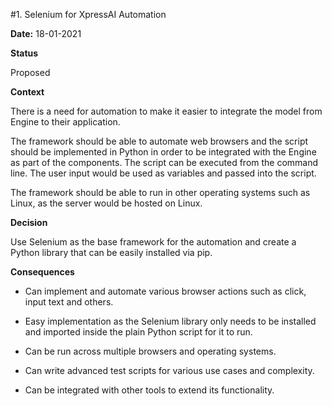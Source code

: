 #1. Selenium for XpressAI Automation

**Date:** 18-01-2021

**Status**

Proposed

**Context**

There is a need for automation to make it easier to integrate the model from Engine to their application. 

The framework should be able to automate web browsers and the script should be implemented in Python in order to be integrated with the Engine as part of the components. The script can be executed from the command line. The user input would be used as variables and passed into the script. 

The framework should be able to run in other operating systems such as Linux, as the server would be hosted on Linux. 
 
**Decision**

Use Selenium as the base framework for the automation and create a Python library that can be easily installed via pip. 

**Consequences**

* Can implement and automate various browser actions such as click, input text and others. 

* Easy implementation as the Selenium library only needs to be installed and imported inside the plain Python script for it to run. 

* Can be run across multiple browsers and operating systems.

* Can write advanced test scripts for various use cases and complexity. 

* Can be integrated with other tools to extend its functionality.
